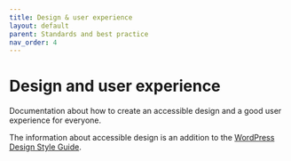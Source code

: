 ```yaml
---
title: Design & user experience
layout: default
parent: Standards and best practice
nav_order: 4
---
```


# Design and user experience

Documentation about how to create an accessible design and a good user experience for everyone.

The information about accessible design is an addition to the [WordPress Design Style Guide](https://make.wordpress.org/design/handbook/design-guide/). 
